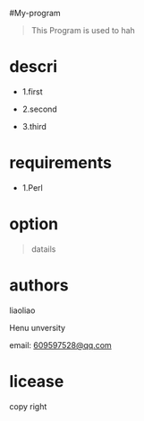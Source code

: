 #My-program

> This Program is used to hah

# descri

-   1.first

-   2.second

-   3.third

# requirements

-   1.Perl

# option

> datails

# authors

liaoliao

Henu unversity

email: 609597528@qq.com

# licease

copy right
